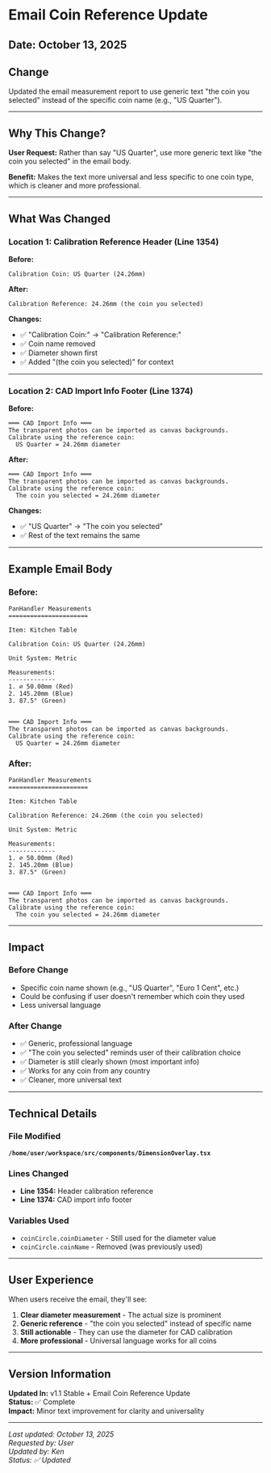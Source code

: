 # Email Coin Reference Update

## Date: October 13, 2025

## Change

Updated the email measurement report to use generic text "the coin you selected" instead of the specific coin name (e.g., "US Quarter").

---

## Why This Change?

**User Request:** Rather than say "US Quarter", use more generic text like "the coin you selected" in the email body.

**Benefit:** Makes the text more universal and less specific to one coin type, which is cleaner and more professional.

---

## What Was Changed

### Location 1: Calibration Reference Header (Line 1354)

**Before:**
```
Calibration Coin: US Quarter (24.26mm)
```

**After:**
```
Calibration Reference: 24.26mm (the coin you selected)
```

**Changes:**
- ✅ "Calibration Coin:" → "Calibration Reference:"
- ✅ Coin name removed
- ✅ Diameter shown first
- ✅ Added "(the coin you selected)" for context

---

### Location 2: CAD Import Info Footer (Line 1374)

**Before:**
```
═══ CAD Import Info ═══
The transparent photos can be imported as canvas backgrounds.
Calibrate using the reference coin:
  US Quarter = 24.26mm diameter
```

**After:**
```
═══ CAD Import Info ═══
The transparent photos can be imported as canvas backgrounds.
Calibrate using the reference coin:
  The coin you selected = 24.26mm diameter
```

**Changes:**
- ✅ "US Quarter" → "The coin you selected"
- ✅ Rest of the text remains the same

---

## Example Email Body

### Before:
```
PanHandler Measurements
======================

Item: Kitchen Table

Calibration Coin: US Quarter (24.26mm)

Unit System: Metric

Measurements:
-------------
1. ⌀ 50.00mm (Red)
2. 145.20mm (Blue)
3. 87.5° (Green)


═══ CAD Import Info ═══
The transparent photos can be imported as canvas backgrounds.
Calibrate using the reference coin:
  US Quarter = 24.26mm diameter
```

### After:
```
PanHandler Measurements
======================

Item: Kitchen Table

Calibration Reference: 24.26mm (the coin you selected)

Unit System: Metric

Measurements:
-------------
1. ⌀ 50.00mm (Red)
2. 145.20mm (Blue)
3. 87.5° (Green)


═══ CAD Import Info ═══
The transparent photos can be imported as canvas backgrounds.
Calibrate using the reference coin:
  The coin you selected = 24.26mm diameter
```

---

## Impact

### Before Change
- Specific coin name shown (e.g., "US Quarter", "Euro 1 Cent", etc.)
- Could be confusing if user doesn't remember which coin they used
- Less universal language

### After Change
- ✅ Generic, professional language
- ✅ "The coin you selected" reminds user of their calibration choice
- ✅ Diameter is still clearly shown (most important info)
- ✅ Works for any coin from any country
- ✅ Cleaner, more universal text

---

## Technical Details

### File Modified
**`/home/user/workspace/src/components/DimensionOverlay.tsx`**

### Lines Changed
- **Line 1354:** Header calibration reference
- **Line 1374:** CAD import info footer

### Variables Used
- `coinCircle.coinDiameter` - Still used for the diameter value
- `coinCircle.coinName` - Removed (was previously used)

---

## User Experience

When users receive the email, they'll see:
1. **Clear diameter measurement** - The actual size is prominent
2. **Generic reference** - "the coin you selected" instead of specific name
3. **Still actionable** - They can use the diameter for CAD calibration
4. **More professional** - Universal language works for all coins

---

## Version Information

**Updated In:** v1.1 Stable + Email Coin Reference Update  
**Status:** ✅ Complete  
**Impact:** Minor text improvement for clarity and universality  

---

*Last updated: October 13, 2025*  
*Requested by: User*  
*Updated by: Ken*  
*Status: ✅ Updated*
